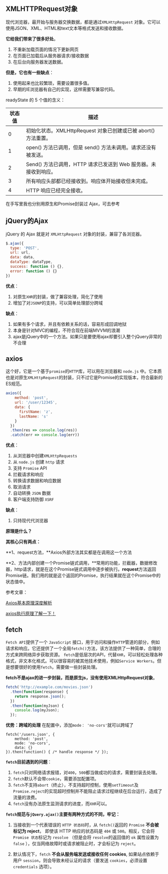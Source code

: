 ## XMLHTTPRequest对象

现代浏览器，最开始与服务器交换数据，都是通过`XMLHttpRequest` 对象。它可以使用JSON、XML、HTML和text文本等格式发送和接收数据。

**它给我们带来了很多好处**。

1. 不重新加载页面的情况下更新网页
2. 在页面已加载后从服务器请求/接收数据
3. 在后台向服务器发送数据。

**但是，它也有一些缺点**：

1. 使用起来也比较繁琐，需要设置很多值。
2. 早期的IE浏览器有自己的实现，这样需要写兼容代码。

readyState 的 5 个值的含义：

| 状态值 | 描述                                                         |
| ------ | ------------------------------------------------------------ |
| 0      | 初始化状态。XMLHttpRequest 对象已创建或已被 abort() 方法重置。 |
| 1      | open() 方法已调用，但是 send() 方法未调用。请求还没有被发送。 |
| 2      | Send() 方法已调用，HTTP 请求已发送到 Web 服务器。未接收到响应。 |
| 3      | 所有响应头部都已经接收到。响应体开始接收但未完成。           |
| 4      | HTTP 响应已经完全接收。                                      |

在手写里我也分别用原生和Promise封装过 Ajax，可去参考

## jQuery的Ajax

jQuery 的 Ajax 就是对 `XMLHttpRequest` 对象的封装，兼容了各浏览器。

``` js
$.ajax({
  type: 'POST',
  url: url, 
  data: data,
  dataType: dataType,
  success: function () {},
  error: function () {}
})
```

**优点**：

1. 对原生`XHR`的封装，做了兼容处理，简化了使用
2. 增加了对`JSONP`的支持，可以简单处理部分跨域

**缺点**：

1. 如果有多个请求，并且有依赖关系的话，容易形成回调地狱
2. 本身是针对MVC的编程，不符合现在前端MVVM的浪潮
3. ajax是jQuery中的一个方法。如果只是要使用ajax却要引入整个jQuery非常的不合理

## axios

这个好，它是一个基于`promise`的`HTTP`库，可以用在浏览器和 `node.js` 中。它本质也是对原生`XMLHttpRequest`的封装，只不过它是Promise的实现版本，符合最新的ES规范。

``` js
axios({
    method: 'post',
    url: '/user/12345',
    data: {
      firstName: 'z',
      lastName: 's'
    }
  })
  .then(res => console.log(res))
  .catch(err => console.log(err))
```

**优点**：

1. 从浏览器中创建`XMLHttpRequests`
2. 从 `node.js` 创建 `http` 请求
3. 支持 `Promise` API
4. 拦截请求和响应
5. 转换请求数据和响应数据
6. 取消请求
7. 自动转换 `JSON` 数据
8. 客户端支持防御 `XSRF`

**缺点**：

1. 只持现代代浏览器

**原理是什么？**

**其核心只有两点：**

**1、request方法，**Axios外部方法其实都是在调用这一个方法

**2、方法内部创建一个Promise链式调用，**常用的功能，拦截器，数据修改器，http请求，就是在这个Promise链式调用中逐步被执行。**request**方法返回Promise链。我们用的就是这个返回的Promise，执行结果就在这个Promise中的状态值中。

参考文章：

[Axios基本原理深度解析](https://juejin.im/post/6844904199302430733#heading-0)

[axios执行原理了解一下！](https://juejin.im/post/6844903685068161038#heading-1)

## fetch

`Fetch API`提供了一个 `JavaScript` 接口，用于访问和操作`HTTP`管道的部分，例如请求和响应。它还提供了一个全局`fetch()`方法，该方法提供了一种简单，合理的方式来跨网络异步获取资源。
`fetch`是低层次的API，代替`XHR`，可以轻松处理各种格式，非文本化格式。可以很容易的被其他技术使用，例如`Service Workers`。但是想要很好的使用`fetch`，需要做一些封装处理。

**fetch不是ajax的进一步封装，而是原生js，没有使用XMLHttpRequest对象**。

``` js
fetch('http://example.com/movies.json')
  .then(function(response) {
    return response.json();
  })
  .then(function(myJson) {
    console.log(myJson);
  });
```

**优势：跨域的处理**
在配置中，添加`mode： 'no-cors'`就可以跨域了

```
fetch('/users.json', {
    method: 'post', 
    mode: 'no-cors',
    data: {}
}).then(function() { /* handle response */ });
```

**`fetch`目前遇到的问题**：

1. `fetch`只对网络请求报错，对`400`，`500`都当做成功的请求，需要封装去处理。
2. `fetch`默认不会带`cookie`，需要添加配置项。
3. `fetch`不支持`abort`（终止），不支持超时控制，使用`setTimeout`及`Promise.reject`的实现超时控制并不能阻止请求过程继续在后台运行，造成了流量的浪费。
4. `fetch`没有办法原生监测请求的进度，而`XHR`可以。

**`fetch`规范与`jQuery.ajax()`主要有两种方式的不同，牢记：**

1. 当接收到一个代表错误的 `HTTP 状态码`时，从 `fetch()`返回的 `Promise` **不会被标记为 reject**， 即使该 HTTP 响应的状态码是 `404` 或 `500`。相反，它会将 `Promise 状态`标记为 `resolve` （但是会将 `resolve`的返回值的 `ok` 属性设置为 `false` ），仅当网络故障时或请求被阻止时，才会标记为 `reject`。

2. 默认情况下，`fetch` **不会从服务端发送或接收任何 cookies**, 如果站点依赖于用户 `session`，则会导致未经认证的请求（要发送 `cookies`，必须设置 `credentials` 选项）。